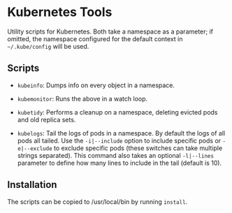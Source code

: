 # Kubernetes Tools

Utility scripts for Kubernetes. Both take a namespace as a parameter; if omitted, the
namespace configured for the default context in `~/.kube/config` will be used.

## Scripts

*   `kubeinfo`: Dumps info on every object in a namespace.

*   `kubemonitor`: Runs the above in a watch loop.

*   `kubetidy`: Performs a cleanup on a namespace, deleting evicted pods
    and old replica sets.

*   `kubelogs`: Tail the logs of pods in a namespace. By default the logs of all pods
     all tailed. Use the `-i|--include` option to include specific pods or `-e|--exclude`
     to exclude specific pods (these switches can take multiple strings separated). This
     command also takes an optional `-l|--lines` parameter to define how many lines to
     include in the tail (default is 10).

## Installation

The scripts can be copied to  /usr/local/bin by running `install`.
